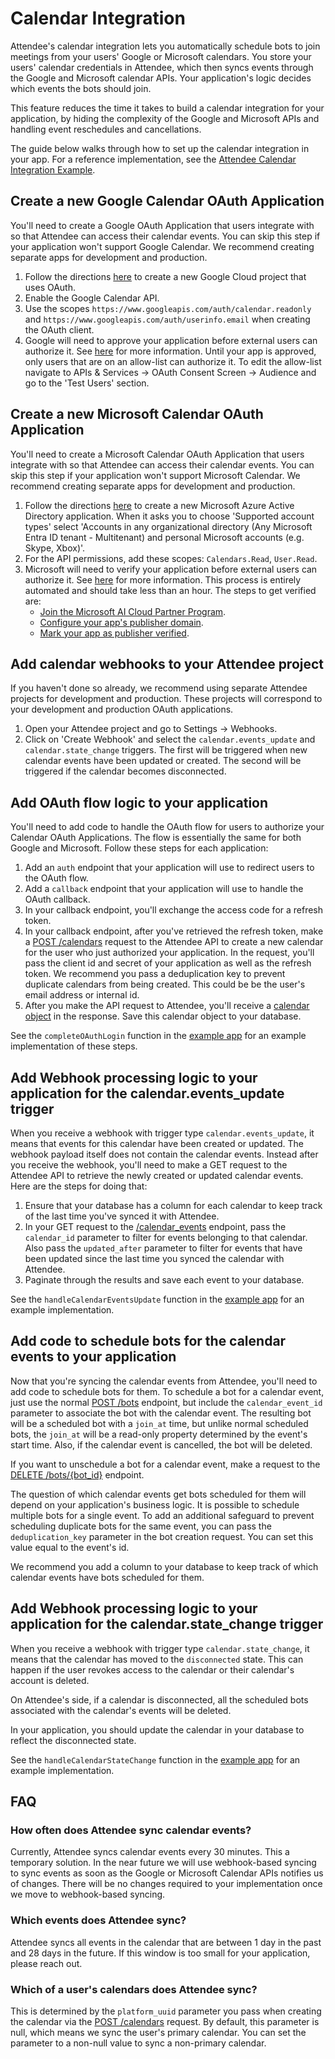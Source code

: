 # Calendar Integration

Attendee's calendar integration lets you automatically schedule bots to join meetings from your users' Google or Microsoft calendars. You store your users' calendar credentials in Attendee, which then syncs events through the Google and Microsoft calendar APIs. Your application's logic decides which events the bots should join.

This feature reduces the time it takes to build a calendar integration for your application, by hiding the complexity of the Google and Microsoft APIs and handling event reschedules and cancellations.

The guide below walks through how to set up the calendar integration in your app. For a reference implementation, see the [Attendee Calendar Integration Example](https://github.com/attendee-labs/calendar-integration-example).

## Create a new Google Calendar OAuth Application

You'll need to create a Google OAuth Application that users integrate with so that Attendee can access their calendar events. You can skip this step if your application won't support Google Calendar. We recommend creating separate apps for development and production.

1. Follow the directions [here](https://support.google.com/googleapi/answer/6158849?hl=en) to create a new Google Cloud project that uses OAuth.
2. Enable the Google Calendar API.
3. Use the scopes `https://www.googleapis.com/auth/calendar.readonly` and `https://www.googleapis.com/auth/userinfo.email` when creating the OAuth client.
4. Google will need to approve your application before external users can authorize it. See [here](https://developers.google.com/identity/protocols/oauth2/production-readiness/sensitive-scope-verification) for more information. Until your app is approved, only users that are on an allow-list can authorize it. To edit the allow-list navigate to APIs & Services -> OAuth Consent Screen -> Audience and go to the 'Test Users' section.

## Create a new Microsoft Calendar OAuth Application

You'll need to create a Microsoft Calendar OAuth Application that users integrate with so that Attendee can access their calendar events. You can skip this step if your application won't support Microsoft Calendar. We recommend creating separate apps for development and production.

1. Follow the directions [here](https://learn.microsoft.com/en-us/entra/identity-platform/quickstart-register-app) to create a new Microsoft Azure Active Directory application. When it asks you to choose 'Supported account types' select 'Accounts in any organizational directory (Any Microsoft Entra ID tenant - Multitenant) and personal Microsoft accounts (e.g. Skype, Xbox)'.
2. For the API permissions, add these scopes: `Calendars.Read`, `User.Read`.
3. Microsoft will need to verify your application before external users can authorize it. See [here](https://learn.microsoft.com/en-us/entra/identity-platform/publisher-verification-overview) for more information. This process is entirely automated and should take less than an hour. The steps to get verified are:
    - [Join the Microsoft AI Cloud Partner Program](https://partner.microsoft.com/en-us/partnership).
    - [Configure your app's publisher domain](https://learn.microsoft.com/en-us/entra/identity-platform/howto-configure-publisher-domain).
    - [Mark your app as publisher verified](https://learn.microsoft.com/en-us/entra/identity-platform/mark-app-as-publisher-verified).

## Add calendar webhooks to your Attendee project

If you haven't done so already, we recommend using separate Attendee projects for development and production. These projects will correspond to your development and production OAuth applications.

1. Open your Attendee project and go to Settings -> Webhooks.
2. Click on 'Create Webhook' and select the `calendar.events_update` and `calendar.state_change` triggers. The first will be triggered when new calendar events have been updated or created. The second will be triggered if the calendar becomes disconnected.

## Add OAuth flow logic to your application

You'll need to add code to handle the OAuth flow for users to authorize your Calendar OAuth Applications. The flow is essentially the same for both Google and Microsoft. Follow these steps for each application:

1. Add an `auth` endpoint that your application will use to redirect users to the OAuth flow.
2. Add a `callback` endpoint that your application will use to handle the OAuth callback.
3. In your callback endpoint, you'll exchange the access code for a refresh token.
4. In your callback endpoint, after you've retrieved the refresh token, make a [POST /calendars](https://docs.attendee.dev/api-reference#tag/calendars/post/api/v1/calendars) request to the Attendee API to create a new calendar for the user who just authorized your application. In the request, you'll pass the client id and secret of your application as well as the refresh token. We recommend you pass a deduplication key to prevent duplicate calendars from being created. This could be be the user's email address or internal id.
5. After you make the API request to Attendee, you'll receive a [calendar object](https://docs.attendee.dev/api-reference#model/calendar) in the response. Save this calendar object to your database.

See the `completeOAuthLogin` function in the [example app](https://github.com/attendee-labs/calendar-integration-example/blob/main/server.js) for an example implementation of these steps.

## Add Webhook processing logic to your application for the calendar.events_update trigger

When you receive a webhook with trigger type `calendar.events_update`, it means that events for this calendar have been created or updated. The webhook payload itself does not contain the calendar events. Instead after you receive the webhook, you'll need to make a GET request to the Attendee API to retrieve the newly created or updated calendar events. Here are the steps for doing that:

1. Ensure that your database has a column for each calendar to keep track of the last time you've synced it with Attendee.
2. In your GET request to the [/calendar_events](https://docs.attendee.dev/api-reference#tag/calendars/get/api/v1/calendar_events) endpoint, pass the `calendar_id` parameter to filter for events belonging to that calendar. Also pass the `updated_after` parameter to filter for events that have been updated since the last time you synced the calendar with Attendee.
3. Paginate through the results and save each event to your database.

See the `handleCalendarEventsUpdate` function in the [example app](https://github.com/attendee-labs/calendar-integration-example/blob/main/server.js) for an example implementation.

## Add code to schedule bots for the calendar events to your application

Now that you're syncing the calendar events from Attendee, you'll need to add code to schedule bots for them. To schedule a bot for a calendar event, just use the normal [POST /bots](https://docs.attendee.dev/api-reference#tag/bots/post/api/v1/bots) endpoint, but include the `calendar_event_id` parameter to associate the bot with the calendar event. The resulting bot will be a scheduled bot with a `join_at` time, but unlike normal scheduled bots, the `join_at` will be a read-only property determined by the event's start time. Also, if the calendar event is cancelled, the bot will be deleted.

If you want to unschedule a bot for a calendar event, make a request to the [DELETE /bots/{bot_id}](https://docs.attendee.dev/api-reference#tag/bots/delete/api/v1/bots/{object_id}) endpoint.

The question of which calendar events get bots scheduled for them will depend on your application's business logic. It is possible to schedule multiple bots for a single event. To add an additional safeguard to prevent scheduling duplicate bots for the same event, you can pass the `deduplication_key` parameter in the bot creation request. You can set this value equal to the event's id.

We recommend you add a column to your database to keep track of which calendar events have bots scheduled for them.

## Add Webhook processing logic to your application for the calendar.state_change trigger

When you receive a webhook with trigger type `calendar.state_change`, it means that the calendar has moved to the `disconnected` state. This can happen if the user revokes access to the calendar or their calendar's account is deleted.

On Attendee's side, if a calendar is disconnected, all the scheduled bots associated with the calendar's events will be deleted.

In your application, you should update the calendar in your database to reflect the disconnected state.

See the `handleCalendarStateChange` function in the [example app](https://github.com/attendee-labs/calendar-integration-example/blob/main/server.js) for an example implementation.

## FAQ

### How often does Attendee sync calendar events?

Currently, Attendee syncs calendar events every 30 minutes. This a temporary solution. In the near future we will use webhook-based syncing to sync events as soon as the Google or Microsoft Calendar APIs notifies us of changes. There will be no changes required to your implementation once we move to webhook-based syncing.

### Which events does Attendee sync?

Attendee syncs all events in the calendar that are between 1 day in the past and 28 days in the future. If this window is too small for your application, please reach out.

### Which of a user's calendars does Attendee sync?

This is determined by the `platform_uuid` parameter you pass when creating the calendar via the [POST /calendars](https://docs.attendee.dev/api-reference#tag/calendars/post/api/v1/calendars) request. By default, this parameter is null, which means we sync the user's primary calendar. You can set the parameter to a non-null value to sync a non-primary calendar.